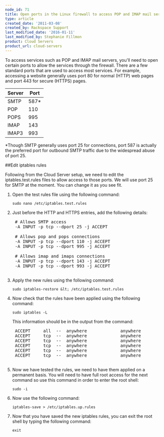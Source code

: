 ```yaml
---
node_id: 71
title: Open ports in the Linux firewall to access POP and IMAP mail servers
type: article
created_date: '2011-03-08'
created_by: Rackspace Support
last_modified_date: '2016-01-11'
last_modified_by: Stephanie Fillmon
product: Cloud Servers
product_url: cloud-servers
---
```


To access services such as POP and IMAP mail servers, you'll need to open certain ports to allow the services through the firewall.&nbsp;There are a few standard ports that are used to access most services.&nbsp;For example, accessing a website generally uses port 80 for normal (HTTP) web pages and port 443 for secure (HTTPS) pages.

| Server  | Port  |
|----------|-------|
| SMTP   | 587*  |
| POP     | 110   |
| POPS   | 995   |
| IMAP    | 143   |
| IMAP3  | 993   |

*Though SMTP generally uses port 25 for connections, port 587 is actually the preferred port for outbound SMTP traffic due to the widespread abuse of port 25.</p>

##Edit iptables rules

Following from the Cloud Server setup, we need to edit the iptables.test.rules files to allow access to those ports. We will use port 25 for SMTP at the moment. You can change it as you see fit.

1. Open the test rules file using the following command:

    `sudo nano /etc/iptables.test.rules`

2. Just before the HTTP and HTTPS entries, add the following details:

    <pre>
    # Allows SMTP access
    -A INPUT -p tcp --dport 25 -j ACCEPT

    # Allows pop and pops connections
    -A INPUT -p tcp --dport 110 -j ACCEPT
    -A INPUT -p tcp --dport 995 -j ACCEPT

    # Allows imap and imaps connections
    -A INPUT -p tcp --dport 143 -j ACCEPT
    -A INPUT -p tcp --dport 993 -j ACCEPT
    </pre>

3. Apply the new rules using the following command:

    `sudo iptables-restore &lt; /etc/iptables.test.rules`

4. Now check that the rules have been applied using the following command:

    `sudo iptables -L`

    This information should be in the output from the command:

    <pre>
    ACCEPT     all  --  anywhere             anywhere            state RELATED,ESTABLISHED
    ACCEPT     tcp  --  anywhere             anywhere            tcp dpt:smtp
    ACCEPT     tcp  --  anywhere             anywhere            tcp dpt:pop3
    ACCEPT     tcp  --  anywhere             anywhere            tcp dpt:pop3s
    ACCEPT     tcp  --  anywhere             anywhere            tcp dpt:imap2
    ACCEPT     tcp  --  anywhere             anywhere            tcp dpt:imaps
    </pre>

5. Now we have tested the rules, we need to have them applied on a permanent basis. You will need to have full root access for the next command so use this command in order to enter the root shell:

    `sudo -i`

6. Now use the following command:

    `iptables-save > /etc/iptables.up.rules`

7. Now that you have saved the new iptables rules, you can exit the root shell by typing the following command:

    `exit`
